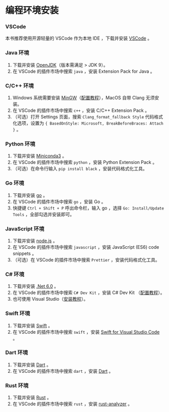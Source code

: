 # 编程环境安装

### VSCode

本书推荐使用开源轻量的 VSCode 作为本地 IDE ，下载并安装 [VSCode](https://code.visualstudio.com/) 。

### Java 环境

1. 下载并安装 [OpenJDK](https://jdk.java.net/18/)（版本需满足 > JDK 9）。
2. 在 VSCode 的插件市场中搜索 `java` ，安装 Extension Pack for Java 。

### C/C++ 环境

1. Windows 系统需要安装 [MinGW](https://sourceforge.net/projects/mingw-w64/files/)（[配置教程](https://blog.csdn.net/qq_33698226/article/details/129031241)），MacOS 自带 Clang 无须安装。
2. 在 VSCode 的插件市场中搜索 `c++` ，安装 C/C++ Extension Pack 。
3. （可选）打开 Settings 页面，搜索 `Clang_format_fallback Style` 代码格式化选项，设置为 `{ BasedOnStyle: Microsoft, BreakBeforeBraces: Attach }` 。

### Python 环境

1. 下载并安装 [Miniconda3](https://docs.conda.io/en/latest/miniconda.html) 。
2. 在 VSCode 的插件市场中搜索 `python` ，安装 Python Extension Pack 。
3. （可选）在命令行输入 `pip install black` ，安装代码格式化工具。

### Go 环境

1. 下载并安装 [go](https://go.dev/dl/) 。
2. 在 VSCode 的插件市场中搜索 `go` ，安装 Go 。
3. 快捷键 `Ctrl + Shift + P` 呼出命令栏，输入 go ，选择 `Go: Install/Update Tools` ，全部勾选并安装即可。

### JavaScript 环境

1. 下载并安装 [node.js](https://nodejs.org/en/) 。
2. 在 VSCode 的插件市场中搜索 `javascript` ，安装 JavaScript (ES6) code snippets 。
3. （可选）在 VSCode 的插件市场中搜索 `Prettier` ，安装代码格式化工具。

### C# 环境

1. 下载并安装 [.Net 6.0](https://dotnet.microsoft.com/en-us/download) 。
2. 在 VSCode 的插件市场中搜索 `C# Dev Kit` ，安装 C# Dev Kit （[配置教程](https://code.visualstudio.com/docs/csharp/get-started)）。
3. 也可使用 Visual Studio（[安装教程](https://learn.microsoft.com/zh-cn/visualstudio/install/install-visual-studio?view=vs-2022)）。

### Swift 环境

1. 下载并安装 [Swift](https://www.swift.org/download/) 。
2. 在 VSCode 的插件市场中搜索 `swift` ，安装 [Swift for Visual Studio Code](https://marketplace.visualstudio.com/items?itemName=sswg.swift-lang) 。

### Dart 环境

1. 下载并安装 [Dart](https://dart.dev/get-dart) 。
2. 在 VSCode 的插件市场中搜索 `dart` ，安装 [Dart](https://marketplace.visualstudio.com/items?itemName=Dart-Code.dart-code) 。

### Rust 环境

1. 下载并安装 [Rust](https://www.rust-lang.org/tools/install) 。
2. 在 VSCode 的插件市场中搜索 `rust` ，安装 [rust-analyzer](https://marketplace.visualstudio.com/items?itemName=rust-lang.rust-analyzer) 。
